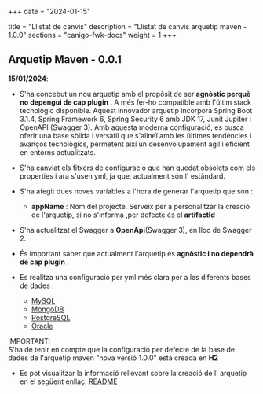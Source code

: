 +++
date        = "2024-01-15"

title       = "Llistat de canvis"
description = "Llistat de canvis arquetip maven - 1.0.0"
sections    = "canigo-fwk-docs"
weight		= 1
+++

## Arquetip Maven - 0.0.1

**15/01/2024**:
- S'ha concebut un nou arquetip amb el propòsit de ser **agnòstic perquè no depengui  de cap plugin** .
  A més fer-ho compatible amb l'últim stack tecnològic disponible.
  Aquest innovador arquetip incorpora Spring Boot 3.1.4, Spring Framework 6, Spring Security 6 amb JDK 17, 
  Junit Jupiter i OpenAPI (Swagger 3). Amb aquesta moderna configuració, 
  es busca oferir una base sòlida i versàtil que s'alineï amb les últimes tendències i avanços tecnològics, 
  permetent així un desenvolupament àgil i eficient en entorns actualitzats.
- S'ha canviat els fitxers de configuració que han quedat obsolets com els properties i ara s'usen yml, ja que, actualment són l' estàndard.
- S'ha afegit dues noves variables a l'hora de generar l'arquetip que són :

  - **appName** :    Nom del projecte.
                     Serveix per a personalitzar la creació de l'arquetip, si no s'informa ,per defecte és el **artifactId**

- S'ha actualitzat el Swagger a **OpenApi**(Swagger 3), en lloc de Swagger 2.
- És important saber que actualment l'arquetip és **agnòstic i no dependrà de cap plugin** .
- Es realitza una configuració per yml més clara per a les diferents bases de dades :
  - [MySQL](/guies/2023-01-15-Guia-actualizacio-del-projecte-per-a-implementar-MYSQL)
  - [MongoDB](/guies/2023-01-15-Guia-actualizacio-del-projecte-per-a-implementar-MONGODB)
  - [PostgreSQL](/guies/2023-01-15-Guia-actualizacio-del-projecte-per-a-implementar-POSTGRESQL)
  - [Oracle](/guies/2023-01-15-Guia-actualizacio-del-projecte-per-a-implementar-ORACLE)

<div class="message information">
IMPORTANT: <br>
S'ha de tenir en compte que la configuració per defecte de la base de dades de l'arquetip maven
"nova versió 1.0.0" està creada en <b>H2 </b>
</div>

- Es pot visualitzar la informació rellevant sobre la creació de l' arquetip en el següent enllaç:
[README](/plataformes/canigo/entorn-de-desenvolupament/arquetip-maven/nova-versio/1.0.0/documentacio)
